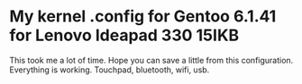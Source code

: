 # My kernel .config for Gentoo 6.1.41 for Lenovo Ideapad 330 15IKB 
This took me a lot of time. Hope you can save a little from this configuration. Everything is working. Touchpad, bluetooth, wifi, usb. 
